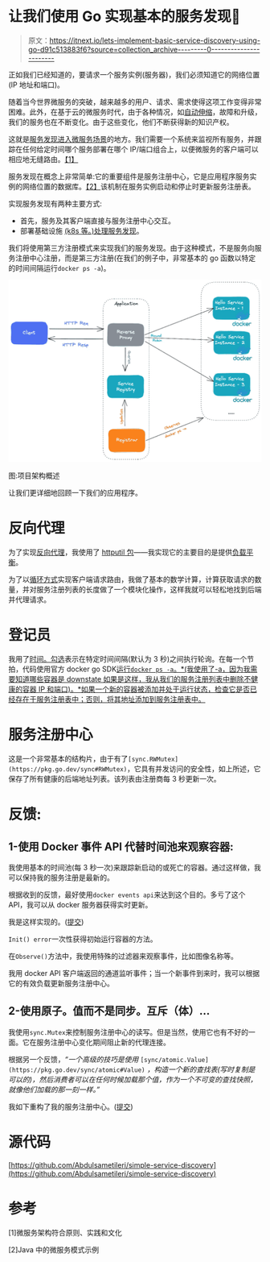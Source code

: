 # 让我们使用 Go 实现基本的服务发现🚀

> 原文：<https://itnext.io/lets-implement-basic-service-discovery-using-go-d91c513883f6?source=collection_archive---------0----------------------->

正如我们已经知道的，要请求一个服务实例(服务器)，我们必须知道它的网络位置(IP 地址和端口)。

随着当今世界微服务的突破，越来越多的用户、请求、需求使得这项工作变得非常困难。此外，在基于云的微服务时代，由于各种情况，如[自动伸缩](https://en.wikipedia.org/wiki/Autoscaling)，故障和升级，我们的服务也在不断变化。由于这些变化，他们不断获得新的知识产权。

这就是[服务发现进入微服务场景](https://www.nginx.com/blog/service-discovery-in-a-microservices-architecture/)的地方。我们需要一个系统来监视所有服务，并跟踪在任何给定时间哪个服务部署在哪个 IP/端口组合上，以便微服务的客户端可以相应地无缝路由。[【1】](https://www.amazon.com/Microservice-Architecture-Aligning-Principles-Practices/dp/1491956259)

服务发现在概念上非常简单:它的重要组件是服务注册中心，它是应用程序服务实例的网络位置的数据库。[【2】](https://www.amazon.com/Microservices-Patterns-examples-Chris-Richardson/dp/1617294543)该机制在服务实例启动和停止时更新服务注册表。

实现服务发现有两种主要方式:

*   首先，服务及其客户端直接与服务注册中心交互。
*   部署基础设施 [(k8s 等。)处理服务发现](https://iximiuz.com/en/posts/service-discovery-in-kubernetes/)。

我们将使用第三方注册模式来实现我们的服务发现。由于这种模式，不是服务向服务注册中心注册，而是第三方注册(在我们的例子中，非常基本的 go 函数以特定的时间间隔运行`docker ps -a`)。

![](img/eb2dde755154caf3d0e78827118cf7d5.png)

图:项目架构概述

让我们更详细地回顾一下我们的应用程序。

# 反向代理

为了实现[反向代理](https://www.cloudflare.com/learning/cdn/glossary/reverse-proxy/#:~:text=A%20reverse%20proxy%20is%20a,security%2C%20performance%2C%20and%20reliability.)，我使用了 [httputil 包](https://pkg.go.dev/net/http/httputil#ReverseProxy)——我实现它的主要目的是提供[负载平衡](https://www.nginx.com/resources/glossary/load-balancing/)。

为了以[循环方式](https://en.wikipedia.org/wiki/Round-robin_tournament)实现客户端请求路由，我做了基本的数学计算，计算获取请求的数量，并对服务注册列表的长度做了一个模块化操作，这样我就可以轻松地找到后端并代理请求。

# 登记员

我用了[时间。勾选](https://www.geeksforgeeks.org/time-tick-function-in-golang-with-examples/)表示在特定时间间隔(默认为 3 秒)之间执行轮询。在每一个节拍，代码使用官方 docker go SDK[运行`docker ps -a`。*(我使用了-a，因为我需要知道哪些容器是 downstate 如果是这样，我从我们的服务注册列表中删除不健康的容器 IP 和端口)。*如果一个新的容器被添加并处于运行状态，检查它是否已经存在于服务注册表中；否则，将其地址添加到服务注册表中。](https://pkg.go.dev/github.com/docker/docker/client)

# 服务注册中心

这是一个非常基本的结构片，由于有了`[sync.RWMutex](https://pkg.go.dev/sync#RWMutex)`，它具有并发访问的安全性，如上所述，它保存了所有健康的后端地址列表。该列表由注册商每 3 秒更新一次。

# 反馈:

## 1-使用 Docker 事件 API 代替时间池来观察容器:

我使用基本的时间池(每 3 秒一次)来跟踪新启动的或死亡的容器。通过这样做，我可以保持我的服务注册是最新的。

根据收到的反馈，最好使用`docker events api`来达到这个目的。多亏了这个 API，我可以从 docker 服务器获得实时更新。

我是这样实现的。([提交](https://github.com/Abdulsametileri/simple-service-discovery/commit/5556fce20c9b9206848a65a421bda13fdcf2089d))

`Init() error`一次性获得初始运行容器的方法。

在`Observe()`方法中，我使用特殊的过滤器来观察事件，比如图像名称等。

我用 docker API 客户端返回的通道监听事件；当一个新事件到来时，我可以根据它的有效负载更新服务注册中心。

## 2-使用原子。值而不是同步。互斥（体）…

我使用`sync.Mutex`来控制服务注册中心的读写。但是当然，使用它也有不好的一面。它在服务注册中心变化期间阻止新的代理连接。

根据另一个反馈，*“一个高级的技巧是使用* `[sync/atomic.Value](https://pkg.go.dev/sync/atomic#Value)` *，构造一个新的查找表(写时复制是可以的)，然后消费者可以在任何时候加载那个值，作为一个不可变的查找快照，就像他们加载的那一刻一样。”*

我如下重构了我的服务注册中心。([提交](https://github.com/Abdulsametileri/simple-service-discovery/commit/6bccef2bd0156f123af907aecb8923e349f0d710))

# 源代码

[https://github.com/Abdulsametileri/simple-service-discovery](https://github.com/Abdulsametileri/simple-service-discovery)

# 参考

[1]微服务架构符合原则、实践和文化

[2]Java 中的微服务模式示例